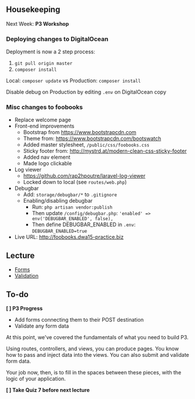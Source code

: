## Housekeeping
Next Week: __P3 Workshop__

### Deploying changes to DigitalOcean
Deployment is now a 2 step process:

1. `git pull origin master`
2. `composer install`

Local: `composer update` vs Production: `composer install`

Disable debug on Production by editing `.env` on DigitalOcean copy

### Misc changes to foobooks
+ Replace welcome page
+ Front-end improvements
    + Bootstrap from <https://www.bootstrapcdn.com>
    + Theme from: <https://www.bootstrapcdn.com/bootswatch>
    + Added master stylesheet, `/public/css/foobooks.css`
    + Sticky footer from: <http://mystrd.at/modern-clean-css-sticky-footer>
    + Added nav element
    + Made logo clickable
+ Log viewer
    + <https://github.com/rap2hpoutre/laravel-log-viewer>
    + Locked down to local (see `routes/web.php`)
+ Debugbar
    + Add: `storage/debugbar/*` to `.gitignore`
    + Enabling/disabling debugbar
        + Run: `php artisan vendor:publish`
        + Then update `/config/debugbar.php`: `'enabled' => env('DEBUGBAR_ENABLED', false),`
        + Then define DEBUGBAR_ENABLED in `.env`: `DEBUGBAR_ENABLED=true`
+ Live URL: <http://foobooks.dwa15-practice.biz>



## Lecture
+ [Forms](https://github.com/susanBuck/dwa15-fall2016-notes/blob/master/03_Laravel/16_Forms.md)
+ [Validation](https://github.com/susanBuck/dwa15-fall2016-notes/blob/master/03_Laravel/17_Validation.md)



## To-do
__[ ] P3 Progress__

+ Add forms connecting them to their POST destination
+ Validate any form data

At this point, we've covered the fundamentals of what you need to build P3.

Using routes, controllers, and views, you can produce pages.
You know how to pass and inject data into the views.
You can also submit and validate form data.

Your job now, then, is to fill in the spaces between these pieces, with the logic of your application.

__[ ] Take Quiz 7 before next lecture__
